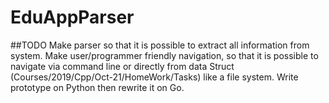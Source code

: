 # EduAppParser

##TODO
Make parser so that it is possible to extract all information from system.
Make user/programmer friendly navigation, so that it is possible to navigate via command line or directly from data Struct (Courses/2019/Cpp/Oct-21/HomeWork/Tasks) like a file system.
Write prototype on Python then rewrite it on Go.
